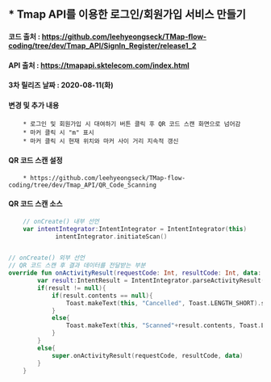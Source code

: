 ## * Tmap API를 이용한 로그인/회원가입 서비스 만들기   
#### 코드 출처 : https://github.com/leehyeongseck/TMap-flow-coding/tree/dev/Tmap_API/SignIn_Register/release1_2   
#### API 출처 : https://tmapapi.sktelecom.com/index.html   
#### 3차 릴리즈 날짜 : 2020-08-11(화)   

#### 변경 및 추가 내용   
		* 로그인 및 회원가입 시 대여하기 버튼 클릭 후 QR 코드 스캔 화면으로 넘어감   
		* 마커 클릭 시 "m" 표시   
		* 마커 클릭 시 현재 위치와 마커 사이 거리 지속적 갱신   


#### QR 코드 스캔 설정   
		* https://github.com/leehyeongseck/TMap-flow-coding/tree/dev/Tmap_API/QR_Code_Scanning   


#### QR 코드 스캔 소스   

```kotlin
	// onCreate() 내부 선언 
	var intentIntegrator:IntentIntegrator = IntentIntegrator(this)
             intentIntegrator.initiateScan()


// onCreate() 외부 선언 
// QR 코드 스캔 후 결과 데이터를 전달받는 부분 
override fun onActivityResult(requestCode: Int, resultCode: Int, data: Intent?) {
        var result:IntentResult = IntentIntegrator.parseActivityResult(requestCode, resultCode, data)
        if(result != null){
            if(result.contents == null){
                Toast.makeText(this, "Cancelled", Toast.LENGTH_SHORT).show()
            }
            else{
                Toast.makeText(this, "Scanned"+result.contents, Toast.LENGTH_SHORT).show()
            }
        }
        else{
            super.onActivityResult(requestCode, resultCode, data)
        }
    }
```